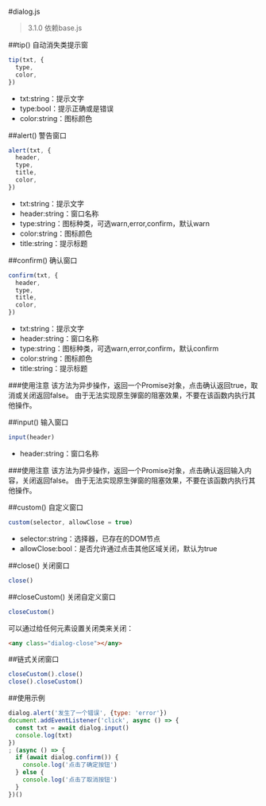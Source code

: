 #dialog.js
> 3.1.0
> 依赖base.js 


##tip()
自动消失类提示窗

```javascript
tip(txt, {
  type,
  color,
})
```

- txt:string：提示文字
- type:bool：提示正确或是错误
- color:string：图标颜色

##alert()
警告窗口

```javascript
alert(txt, {
  header,
  type,
  title,
  color,
})
```

- txt:string：提示文字
- header:string：窗口名称
- type:string：图标种类，可选warn,error,confirm，默认warn
- color:string：图标颜色
- title:string：提示标题

##confirm()
确认窗口

```javascript
confirm(txt, {
  header,
  type,
  title,
  color,
})
```

- txt:string：提示文字
- header:string：窗口名称
- type:string：图标种类，可选warn,error,confirm，默认confirm
- color:string：图标颜色
- title:string：提示标题

###使用注意
该方法为异步操作，返回一个Promise对象，点击确认返回true，取消或关闭返回false。
由于无法实现原生弹窗的阻塞效果，不要在该函数内执行其他操作。

##input()
输入窗口

```javascript
input(header)
```

- header:string：窗口名称

###使用注意
该方法为异步操作，返回一个Promise对象，点击确认返回输入内容，关闭返回false。
由于无法实现原生弹窗的阻塞效果，不要在该函数内执行其他操作。

##custom()
自定义窗口

```javascript
custom(selector, allowClose = true)
```

- selector:string：选择器，已存在的DOM节点
- allowClose:bool：是否允许通过点击其他区域关闭，默认为true


##close()
关闭窗口
```javascript
close()
```


##closeCustom()
关闭自定义窗口
```javascript
closeCustom()
```

可以通过给任何元素设置关闭类来关闭：
```html
<any class="dialog-close"></any>
```

##链式关闭窗口
```javascript
closeCustom().close()
close().closeCustom()
```

##使用示例

```javascript
dialog.alert('发生了一个错误', {type: 'error'})
document.addEventListener('click', async () => {
  const txt = await dialog.input()
  console.log(txt)
})
; (async () => {
  if (await dialog.confirm()) {
    console.log('点击了确定按钮')
  } else {
    console.log('点击了取消按钮')
  }
})()
```
